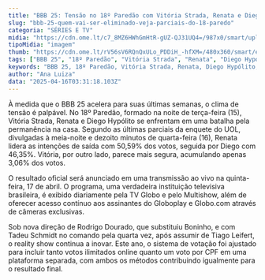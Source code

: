 ```yaml
---
title: "BBB 25: Tensão no 18º Paredão com Vitória Strada, Renata e Diego Hypólito"
slug: "bbb-25-quem-vai-ser-eliminado-veja-parciais-do-18-paredo"
categoria: "SÉRIES E TV"
midia: "https://cdn.ome.lt/c7_8MZ6HWhGmHtR-gUZ-QJ31UQ4=/987x0/smart/uploads/conteudo/fotos/bbb25-vitoria-diego-renata-parcial.jpg"
tipoMidia: "imagem"
thumb: "https://cdn.ome.lt/rV56sV6RQnQxULo_PDDiH_-hfXM=/480x360/smart/extras/conteudos/bbb25-vitoria-strada-18-parcial-peq.jpg"
tags: ["BBB 25", "18º Paredão", "Vitória Strada", "Renata", "Diego Hypólito", "eliminação", "votação BBB", "enquete UOL", "Tadeu Schmidt", "Rodrigo Dourado", "Globoplay", "especial-BBB 25"]
keywords: "BBB 25, 18º Paredão, Vitória Strada, Renata, Diego Hypólito, eliminação, votação BBB, enquete UOL, Tadeu Schmidt, Rodrigo Dourado, Globoplay"
author: "Ana Luiza"
data: "2025-04-16T03:31:18.103Z"
---
```


À medida que o BBB 25 acelera para suas últimas semanas, o clima de tensão é palpável. No 18º Paredão, formado na noite de terça-feira (15), Vitória Strada, Renata e Diego Hypólito se enfrentam em uma batalha pela permanência na casa. Segundo as últimas parciais da enquete do UOL, divulgadas à meia-noite e dezoito minutos de quarta-feira (16), Renata lidera as intenções de saída com 50,59% dos votos, seguida por Diego com 46,35%. Vitória, por outro lado, parece mais segura, acumulando apenas 3,06% dos votos.

O resultado oficial será anunciado em uma transmissão ao vivo na quinta-feira, 17 de abril. O programa, uma verdadeira instituição televisiva brasileira, é exibido diariamente pela TV Globo e pelo Multishow, além de oferecer acesso contínuo aos assinantes do Globoplay e Globo.com através de câmeras exclusivas.

Sob nova direção de Rodrigo Dourado, que substituiu Boninho, e com Tadeu Schmidt no comando pela quarta vez, após assumir de Tiago Leifert, o reality show continua a inovar. Este ano, o sistema de votação foi ajustado para incluir tanto votos ilimitados online quanto um voto por CPF em uma plataforma separada, com ambos os métodos contribuindo igualmente para o resultado final.